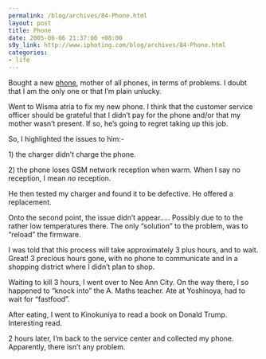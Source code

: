 ```yaml
--- 
permalink: /blog/archives/84-Phone.html
layout: post
title: Phone
date: 2005-06-06 21:37:00 +08:00
s9y_link: http://www.iphoting.com/blog/archives/84-Phone.html
categories: 
- life
---
```

<p class="whiteline"><p>Bought a new <a onclick="_gaq.push(['_trackPageview', '/extlink/www.sonyericsson.com/spg.jsp?cc=sg&amp;amp;lc=en&amp;amp;ver=4000&amp;amp;template=pp1_loader&amp;amp;php=php1_10139&amp;amp;zone=pp&amp;amp;lm=pp1&amp;amp;pid=10139']);"  href="http://www.sonyericsson.com/spg.jsp?cc=sg&amp;lc=en&amp;ver=4000&amp;template=pp1_loader&amp;php=php1_10139&amp;zone=pp&amp;lm=pp1&amp;pid=10139">phone</a>, mother of all phones, in terms of problems. I doubt that I am the only one or that I&#8217;m plain unlucky.</p>
</p><p class="whiteline"><p>Went to Wisma atria to fix my new phone. I think that the customer service officer should be grateful that I didn&#8217;t pay for the phone and/or that my mother wasn&#8217;t present. If so, he&#8217;s going to regret taking up this job.</p>
</p><p class="break"><p>So, I highlighted the issues to him:-</p><p class="break">1) the charger didn&#8217;t charge the phone.</p><p class="whiteline">2) the phone loses GSM network reception when warm. When I say no reception, I mean <em>no</em> reception.</p>
</p><p class="whiteline"><p>He then tested my charger and found it to be defective. He offered a replacement.</p>
</p><p class="whiteline"><p>Onto the second point, the issue didn&#8217;t appear..... Possibly due to to the rather low temperatures there. The only &#8220;solution&#8221; to the problem, was to &#8220;reload&#8221; the firmware.</p>
</p><p class="whiteline"><p>I was told that this process will take approximately 3 plus hours, and to wait. Great! 3 precious hours gone, with no phone to communicate and in a shopping district where I didn&#8217;t plan to shop.</p>
</p><p class="whiteline"><p>Waiting to kill 3 hours, I went over to Nee Ann City. On the way there, I so happened to &#8220;knock into&#8221; the A. Maths teacher. Ate at Yoshinoya, had to wait for &#8220;fastfood&#8221;.</p>
</p><p class="whiteline"><p>After eating, I went to Kinokuniya to read a book on Donald Trump. Interesting read.</p>
</p><p class="break"><p>2 hours later, I&#8217;m back to the service center and collected my phone. Apparently, there isn&#8217;t any problem.</p></p>
